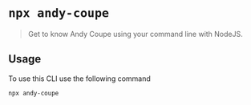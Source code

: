 # `npx andy-coupe`

> Get to know Andy Coupe using your command line with NodeJS.

## Usage

To use this CLI use the following command

```sh
npx andy-coupe
```

